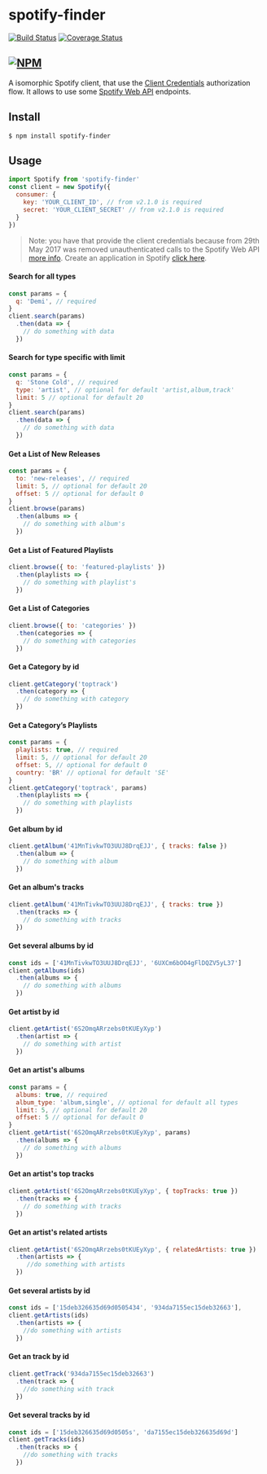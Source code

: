 # spotify-finder
[![Build Status](https://travis-ci.org/luixlacrux/spotify-finder.svg?branch=es6)](https://travis-ci.org/luixlacrux/spotify-finder) [![Coverage Status](https://coveralls.io/repos/github/luixlacrux/spotify-finder/badge.svg?branch=es6)](https://coveralls.io/github/luixlacrux/spotify-finder?branch=es6)

[![NPM](https://nodei.co/npm/spotify-finder.png?downloads=true&stars=true)](https://nodei.co/npm/spotify-finder/)
---
A isomorphic Spotify client, that use the [Client Credentials](https://developer.spotify.com/web-api/authorization-guide/#client_credentials_flow) authorization flow. It allows to use some [Spotify Web API](https://developer.spotify.com/web-api/) endpoints.

## Install
```
$ npm install spotify-finder
```
## Usage

```js
import Spotify from 'spotify-finder'
const client = new Spotify({
  consumer: {
    key: 'YOUR_CLIENT_ID', // from v2.1.0 is required
    secret: 'YOUR_CLIENT_SECRET' // from v2.1.0 is required
  }
})
```
> Note: you have that provide the client credentials because from 29th May 2017 was removed unauthenticated calls to the Spotify Web API [more info](https://developer.spotify.com/news-stories/2017/01/27/removing-unauthenticated-calls-to-the-web-api/). Create an application in Spotify [click here](https://developer.spotify.com/my-applications/#!/).

#### Search for all types
```js
const params = {
  q: 'Demi', // required
}
client.search(params)
  .then(data => {
    // do something with data
  })
```
#### Search for type specific with limit
```js
const params = {
  q: 'Stone Cold', // required
  type: 'artist', // optional for default 'artist,album,track'
  limit: 5 // optional for default 20
}
client.search(params)
  .then(data => {
    // do something with data
  })
```

#### Get a List of New Releases
```js
const params = {
  to: 'new-releases', // required
  limit: 5, // optional for default 20
  offset: 5 // optional for default 0
}
client.browse(params)
  .then(albums => {
    // do something with album's
  })
```
#### Get a List of Featured Playlists
```js
client.browse({ to: 'featured-playlists' })
  .then(playlists => {
    // do something with playlist's
  })
```
#### Get a List of Categories
```js
client.browse({ to: 'categories' })
  .then(categories => {
    // do something with categories
  })
```
#### Get a Category by id
```js
client.getCategory('toptrack')
  .then(category => {
    // do something with category
  })
```
#### Get a Category’s Playlists
```js
const params = {
  playlists: true, // required
  limit: 5, // optional for default 20
  offset: 5, // optional for default 0
  country: 'BR' // optional for default 'SE'
}
client.getCategory('toptrack', params)
  .then(playlists => {
    // do something with playlists
  })
```
#### Get album by id
```js
client.getAlbum('41MnTivkwTO3UUJ8DrqEJJ', { tracks: false })
  .then(album => {
    // do something with album
  })
```
#### Get an album's tracks
```js
client.getAlbum('41MnTivkwTO3UUJ8DrqEJJ', { tracks: true })
  .then(tracks => {
    // do something with tracks
  })
```

#### Get several albums by id
```js
const ids = ['41MnTivkwTO3UUJ8DrqEJJ', '6UXCm6bOO4gFlDQZV5yL37']
client.getAlbums(ids)
  .then(albums => {
    // do something with albums
  })
```

#### Get artist by id
```js
client.getArtist('6S2OmqARrzebs0tKUEyXyp')
  .then(artist => {
    // do something with artist
  })
```

#### Get an artist's albums
```js
const params = {
  albums: true, // required
  album_type: 'album,single', // optional for default all types
  limit: 5, // optional for default 20
  offset: 5 // optional for default 0
}
client.getArtist('6S2OmqARrzebs0tKUEyXyp', params)
  .then(albums => {
    // do something with albums
  })
```

#### Get an artist's top tracks
```js
client.getArtist('6S2OmqARrzebs0tKUEyXyp', { topTracks: true })
  .then(tracks => {
    // do something with tracks
  })
```

#### Get an artist's related artists
```js
client.getArtist('6S2OmqARrzebs0tKUEyXyp', { relatedArtists: true })
  .then(artists => {
     //do something with artists
  })
```

#### Get several artists by id
```js
const ids = ['15deb326635d69d0505434', '934da7155ec15deb32663'],
client.getArtists(ids)
  .then(artists => {
    //do something with artists
  })
```

#### Get an track by id
```js
client.getTrack('934da7155ec15deb32663')
  .then(track => {
    //do something with track
  })
```

#### Get several tracks by id
```js
const ids = ['15deb326635d69d0505s', 'da7155ec15deb326635d69d']
client.getTracks(ids)
  .then(tracks => {
    //do something with tracks
  })
```
